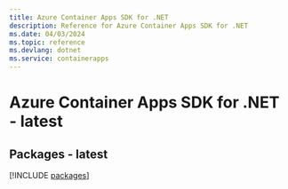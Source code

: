 ```yaml
---
title: Azure Container Apps SDK for .NET
description: Reference for Azure Container Apps SDK for .NET
ms.date: 04/03/2024
ms.topic: reference
ms.devlang: dotnet
ms.service: containerapps
---
```

# Azure Container Apps SDK for .NET - latest
## Packages - latest
[!INCLUDE [packages](container-apps-index.md)]